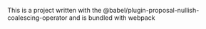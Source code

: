 This is a project written with the @babel/plugin-proposal-nullish-coalescing-operator
and is bundled with webpack
